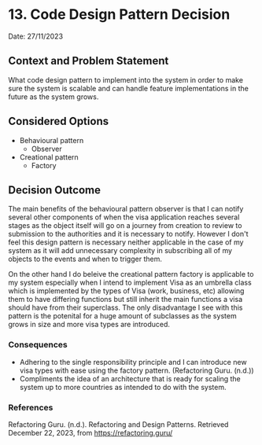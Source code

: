 # 13. Code Design Pattern Decision
Date: 27/11/2023
## Context and Problem Statement

What code design pattern to implement into the system in order to make sure the system is scalable and can handle feature implementations in the future as the system grows.

## Considered Options

* Behavioural pattern
   - Observer
* Creational pattern
  - Factory

## Decision Outcome

The main benefits of the behavioural pattern observer is that I can notify several other components of when the visa application reaches several stages as the object itself will go on a journey from creation to review to submission to the authorities and it is necessary to notify. However I don't feel this design pattern is necessary neither applicable in the case of my system as it will add unnecessary complexity in subscribing all of my objects to the events and when to trigger them.

On the other hand I do beleive the creational pattern factory is applicable to my system especially when I intend to implement Visa as an umbrella class which is implemented by the types of Visa (work, business, etc) allowing them to have differing functions but still inherit the main functions a visa should have from their superclass. The only disadvantage I see with this pattern is the potenital for a huge amount of subclasses as the system grows in size and more visa types are introduced.

### Consequences

* Adhering to the single responsibility principle and I can introduce new visa types with ease using the factory pattern. (Refactoring Guru. (n.d.))
* Compliments the idea of an architecture that is ready for scaling the system up to more countries as intended to do with the system.

### References

Refactoring Guru. (n.d.). Refactoring and Design Patterns. Retrieved December 22, 2023, from https://refactoring.guru/

